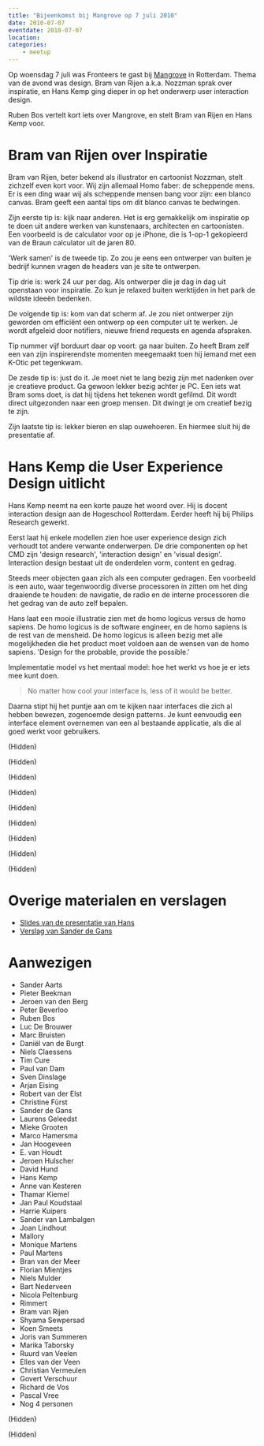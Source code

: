 ```yaml
---
title: "Bijeenkomst bij Mangrove op 7 juli 2010"
date: 2010-07-07
eventdate: 2010-07-07
location: 
categories: 
    - meetup
---
```

Op woensdag 7 juli was Fronteers te gast bij [Mangrove](http://mangrove.nl) in Rotterdam. Thema van de avond was design. Bram van Rijen a.k.a. Nozzman sprak over inspiratie, en Hans Kemp ging dieper in op het onderwerp user interaction design.

Ruben Bos vertelt kort iets over Mangrove, en stelt Bram van Rijen en Hans Kemp voor.

# Bram van Rijen over Inspiratie

Bram van Rijen, beter bekend als illustrator en cartoonist Nozzman, stelt zichzelf even kort voor. Wij zijn allemaal Homo faber: de scheppende mens. Er is een ding waar wij als scheppende mensen bang voor zijn: een blanco canvas. Bram geeft een aantal tips om dit blanco canvas te bedwingen.

Zijn eerste tip is: kijk naar anderen. Het is erg gemakkelijk om inspiratie op te doen uit andere werken van kunstenaars, architecten en cartoonisten. Een voorbeeld is de calculator voor op je iPhone, die is 1-op-1 gekopieerd van de Braun calculator uit de jaren 80.

'Werk samen' is de tweede tip. Zo zou je eens een ontwerper van buiten je bedrijf kunnen vragen de headers van je site te ontwerpen.

Tip drie is: werk 24 uur per dag. Als ontwerper die je dag in dag uit openstaan voor inspiratie. Zo kun je relaxed buiten werktijden in het park de wildste ideeën bedenken.

De volgende tip is: kom van dat scherm af. Je zou niet ontwerper zijn geworden om efficiënt een ontwerp op een computer uit te werken. Je wordt afgeleid door notifiers, nieuwe friend requests en agenda afspraken.

Tip nummer vijf borduurt daar op voort: ga naar buiten. Zo heeft Bram zelf een van zijn inspirerendste momenten meegemaakt toen hij iemand met een K-Otic pet tegenkwam.

De zesde tip is: just do it. Je moet niet te lang bezig zijn met nadenken over je creatieve product. Ga gewoon lekker bezig achter je PC. Een iets wat Bram soms doet, is dat hij tijdens het tekenen wordt gefilmd. Dit wordt direct uitgezonden naar een groep mensen. Dit dwingt je om creatief bezig te zijn.

Zijn laatste tip is: lekker bieren en slap ouwehoeren. En hiermee sluit hij de presentatie af.

# Hans Kemp die User Experience Design uitlicht

Hans Kemp neemt na een korte pauze het woord over. Hij is docent interaction design aan de Hogeschool Rotterdam. Eerder heeft hij bij Philips Research gewerkt.

Eerst laat hij enkele modellen zien hoe user experience design zich verhoudt tot andere verwante onderwerpen. De drie componenten op het CMD zijn 'design research', 'interaction design' en 'visual design'. Interaction design bestaat uit de onderdelen vorm, content en gedrag.

Steeds meer objecten gaan zich als een computer gedragen. Een voorbeeld is een auto, waar tegenwoordig diverse processoren in zitten om het ding draaiende te houden: de navigatie, de radio en de interne processoren die het gedrag van de auto zelf bepalen.

Hans laat een mooie illustratie zien met de homo logicus versus de homo sapiens. De homo logicus is de software engineer, en de homo sapiens is de rest van de mensheid. De homo logicus is alleen bezig met alle mogelijkheden die het product moet voldoen aan de wensen van de homo sapiens. 'Design for the probable, provide the possible.'

Implementatie model vs het mentaal model: hoe het werkt vs hoe je er iets mee kunt doen.

> No matter how cool your interface is, less of it would be better.

Daarna stipt hij het puntje aan om te kijken naar interfaces die zich al hebben bewezen, zogenoemde design patterns. Je kunt eenvoudig een interface element overnemen van een al bestaande applicatie, als die al goed werkt voor gebruikers.

(Hidden)

(Hidden)

(Hidden)

(Hidden)

(Hidden)

(Hidden)

(Hidden)

(Hidden)

(Hidden)

# Overige materialen en verslagen

* [Slides van de presentatie van Hans](http://www.slideshare.net/hanskemp/user-experiencedesignfronteers)
* [Verslag van Sander de Gans](http://sanderdegans.blogspot.com/2010/07/een-letterlijk-kijkje-in-de-keuken-van.html)

# Aanwezigen

* Sander Aarts
* Pieter Beekman
* Jeroen van den Berg
* Peter Beverloo
* Ruben Bos
* Luc De Brouwer
* Marc Bruisten
* Daniël van de Burgt
* Niels Claessens
* Tim Cure
* Paul van Dam
* Sven Dinslage
* Arjan Eising
* Robert van der Elst
* Christine Fürst
* Sander de Gans
* Laurens Geleedst
* Mieke Grooten
* Marco Hamersma
* Jan Hoogeveen
* E. van Houdt
* Jeroen Hulscher
* David Hund
* Hans Kemp
* Anne van Kesteren
* Thamar Kiemel
* Jan Paul Koudstaal
* Harrie Kuipers
* Sander van Lambalgen
* Joan Lindhout
* Mallory
* Monique Martens
* Paul Martens
* Bran van der Meer
* Florian Mientjes
* Niels Mulder 
* Bart Nederveen
* Nicola Peltenburg
* Rimmert
* Bram van Rijen
* Shyama Sewpersad
* Koen Smeets
* Joris van Summeren
* Marika Taborsky
* Ruurd van Veelen
* Elles van der Veen
* Christian Vermeulen
* Govert Verschuur
* Richard de Vos
* Pascal Vree
* Nog 4 personen

(Hidden)

(Hidden)